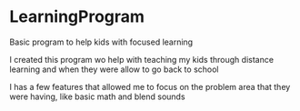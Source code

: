 # LearningProgram
 Basic program to help kids with focused learning

I created this program wo help with teaching my kids through distance learning and when they were allow to go back to school

I has a few features that allowed me to focus on the problem area that they were having, like basic math and blend sounds
